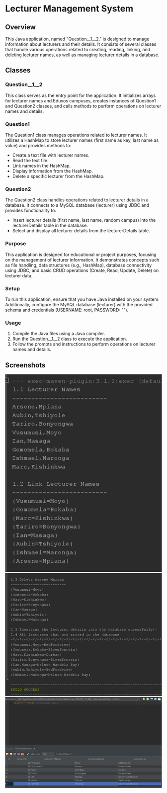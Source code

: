 # Lecturer Management System
## Overview
This Java application, named "Question__1__2," is designed to manage information about lecturers and their details. It consists of several classes that handle various operations related to creating, reading, linking, and deleting lecturer names, as well as managing lecturer details in a database.

## Classes
### Question__1__2
This class serves as the entry point for the application. It initializes arrays for lecturer names and Eduvos campuses, creates instances of Question1 and Question2 classes, and calls methods to perform operations on lecturer names and details.

### Question1
The Question1 class manages operations related to lecturer names. It utilizes a HashMap to store lecturer names (first name as key, last name as value) and provides methods to:
- Create a text file with lecturer names.
- Read the text file.
- Link names in the HashMap.
- Display information from the HashMap.
- Delete a specific lecturer from the HashMap.

### Question2
The Question2 class handles operations related to lecturer details in a database. It connects to a MySQL database (lecturer) using JDBC and provides functionality to:
- Insert lecturer details (first name, last name, random campus) into the lecturerDetails table in the database.
- Select and display all lecturer details from the lecturerDetails table.

### Purpose
This application is designed for educational or project purposes, focusing on the management of lecturer information. It demonstrates concepts such as file handling, data structures (e.g., HashMap), database connectivity using JDBC, and basic CRUD operations (Create, Read, Update, Delete) on lecturer data.

### Setup
To run this application, ensure that you have Java installed on your system. Additionally, configure the MySQL database (lecturer) with the provided schema and credentials (USERNAME: root, PASSWORD: "").

### Usage
1. Compile the Java files using a Java compiler.
2. Run the Question__1__2 class to execute the application.
3. Follow the prompts and instructions to perform operations on lecturer names and details.

## Screenshots

![Screenshot of Question 1.1 and 1.2](OutputImages/Screenshot2024-04-27110733.png)
![Screenshot of Question 1.3 and 2](OutputImages/Screenshot2024-04-27110802.png)
![Screenshot of SQL data](OutputImages/Screenshot2024-04-27110823.png)
